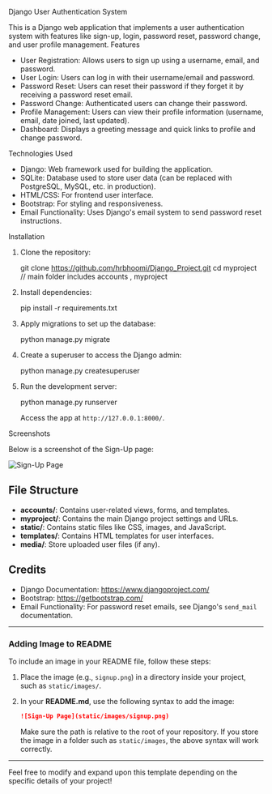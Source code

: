 Django User Authentication System

This is a Django web application that implements a user authentication system with features like sign-up, login, password reset, password change, and user profile management.
Features

- User Registration: Allows users to sign up using a username, email, and password.
- User Login: Users can log in with their username/email and password.
- Password Reset: Users can reset their password if they forget it by receiving a password reset email.
- Password Change: Authenticated users can change their password.
- Profile Management: Users can view their profile information (username, email, date joined, last updated).
- Dashboard: Displays a greeting message and quick links to profile and change password.

Technologies Used

- Django: Web framework used for building the application.
- SQLite: Database used to store user data (can be replaced with PostgreSQL, MySQL, etc. in production).
- HTML/CSS: For frontend user interface.
- Bootstrap: For styling and responsiveness.
- Email Functionality: Uses Django's email system to send password reset instructions.

Installation

1. Clone the repository:
  
    git clone https://github.com/hrbhoomi/Django_Project.git
    cd myproject  // main folder includes accounts , myproject
  
2. Install dependencies:

    pip install -r requirements.txt

3. Apply migrations to set up the database:
   
    python manage.py migrate


4. Create a superuser to access the Django admin:
    
    python manage.py createsuperuser

5. Run the development server:
    
    python manage.py runserver

    Access the app at `http://127.0.0.1:8000/`.

Screenshots

Below is a screenshot of the Sign-Up page:


![Sign-Up Page](static/images/signup.png)

## File Structure

- **accounts/**: Contains user-related views, forms, and templates.
- **myproject/**: Contains the main Django project settings and URLs.
- **static/**: Contains static files like CSS, images, and JavaScript.
- **templates/**: Contains HTML templates for user interfaces.
- **media/**: Store uploaded user files (if any).

## Credits

- Django Documentation: https://www.djangoproject.com/
- Bootstrap: https://getbootstrap.com/
- Email Functionality: For password reset emails, see Django's `send_mail` documentation.

---

### Adding Image to README

To include an image in your README file, follow these steps:

1. Place the image (e.g., `signup.png`) in a directory inside your project, such as `static/images/`.
   
2. In your **README.md**, use the following syntax to add the image:

    ```markdown
    ![Sign-Up Page](static/images/signup.png)
    ```

    Make sure the path is relative to the root of your repository. If you store the image in a folder such as `static/images`, the above syntax will work correctly.

---

Feel free to modify and expand upon this template depending on the specific details of your project!
